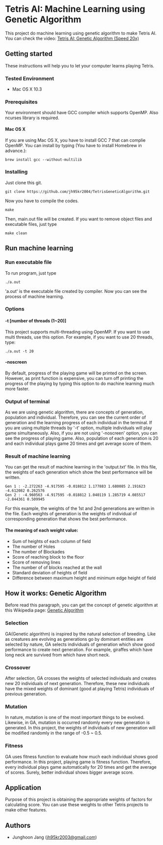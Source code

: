 
# Tetris AI: Machine Learning using Genetic Algorithm
This project do machine learning using genetic algorithm to make Tetris AI.<br>
You can check the video: [Tetris AI: Genetic Algorithm (Speed 20x)](https://www.youtube.com/watch?v=cfUrYZjximE)
## Getting started
These instructions will help you to let your computer learns playing Tetris.
### Tested Environment
 - Mac OS X 10.3
### Prerequisites
Your environment should have GCC compiler which supports OpenMP. Also ncurses library is required.
#### Mac OS X
If you are using Mac OS X, you have to install GCC 7 that can complie OpenMP. You can install by typing (You have to install Homebrew in advance.):
```
brew install gcc --without-multilib
```
### Installing
Just clone this git.
```
git clone https://github.com/jh95kr2004/TetrisGeneticAlgorithm.git
```
Now you have to compile the codes.
```
make
```
Then, main.out file will be created. If you want to remove object files and executable files, just type
```
make clean
```
## Run machine learning
### Run executable file
To run program, just type
```
./a.out
```
'a.out' is the executable file created by compiler. Now you can see the process of machine learning.
### Options
#### -t [number of threads (1~20)]
This project supports multi-threading using OpenMP. If you want to use multi threads, use this option. For example, if you want to use 20 threads, type:
```
./a.out -t 20
```
#### -noscreen
By default, progress of the playing game will be printed on the screen. However, as print function is expensive, you can turn off printing the progress of the playing by typing this option to do machine learning much more faster.
### Output of terminal
As we are using genetic algorithm, there are concepts of generation, population and individual. Therefore, you can see the current order of generation and the learning progress of each individual  in the terminal. If you are using multiple threads by '-t' option, multiple individuals will play game simultaneously. Also, if you are not using '-noscreen' option, you can see the progress of playing game. Also, population of each generation is 20 and each individual plays game 20 times and get average score of them.
### Result of machine learning
You can get the result of machine learning in the 'output.txt' file. In this file, the weights of each generation which show the best performance will be written.
```
Gen 1 : -2.272263 -4.917595 -0.018812 1.177883 1.680085 2.191623 -4.612082 0.262576 
Gen 2 : -4.960563 -4.917595 -0.018812 1.040119 1.285719 4.085517 -2.844361 0.509945
```
For this example, the weights of the 1st and 2nd generations are written in the file. Each weights of generation is the weights of individual of corresponding generation that shows the best performance.
#### The meaning of each weight value:
 - Sum of heights of each column of field
 - The number of Holes
 - The number of Blockades
 - Score of reaching block to the floor
 - Score of removing lines
 - The number of of blocks reached at the wall
 - Standard deviation of heights of field
 - Difference between maximum height and minimum edge height of field
## How it works: Genetic Algorithm
Before read this paragraph, you can get the concept of genetic algorithm at this Wikipedia page: [Genetic Algorithm](https://en.wikipedia.org/wiki/Genetic_algorithm)<br>
### Selection
GA(Genetic algorithm) is inspired by the natural selection of breeding. Like as creatures are evolving as generations go by dominant entities are selected by nature, GA selects individuals of generation which show good performance to create next generation. For example, giraffes which have long neck are survived from which have short neck.
### Crossover
After selection, GA crosses the weights of selected individuals and creates new 20 individuals of next generation. Therefore, these new individuals have the mixed weights of dominant (good at playing Tetris) individuals of previous generation.
### Mutation
In nature, mutation is one of the most important things to be evolved. Likewise, in GA, mutation is occurred randomly every new generation is generated. In this project, the weights of individuals of new generation will be modified randomly in the range of -0.5 ~ 0.5.
### Fitness
GA uses fitness function to evaluate how much each individual shows good performance. In this project, playing game is fitness function. Therefore, every individual plays game automatically for 20 times and get the average of scores. Surely, better individual shows bigger average score.
## Application
Purpose of this project is obtaining the appropriate weights of factors for calculating score. You can use these weights to other Tetris projects to make other features.
## Authors
 - Junghoon Jang (jh95kr2003@gmail.com)
